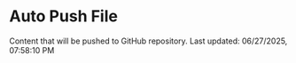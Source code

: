 # Auto Push File

Content that will be pushed to GitHub repository.
Last updated: 06/27/2025, 07:58:10 PM